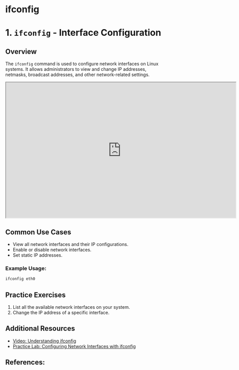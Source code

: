 # ifconfig


# 1. `ifconfig` - Interface Configuration

## Overview

The `ifconfig` command is used to configure network interfaces on Linux systems. It allows administrators to view and change IP addresses, netmasks, broadcast addresses, and other network-related settings.
<iframe width="720" height="425"
src="https://www.youtube.com/embed/UadCuDLyqlY">
</iframe>

## Common Use Cases
- View all network interfaces and their IP configurations.
- Enable or disable network interfaces.
- Set static IP addresses.

### Example Usage:
```bash
ifconfig eth0
```

## Practice Exercises
1. List all the available network interfaces on your system.
2. Change the IP address of a specific interface.

## Additional Resources
- [Video: Understanding ifconfig](https://www.youtube.com/watch?v=UadCuDLyqlY)
- [Practice Lab: Configuring Network Interfaces with ifconfig](https://linuxjourney.com/lesson/network-interfaces)

## References:

